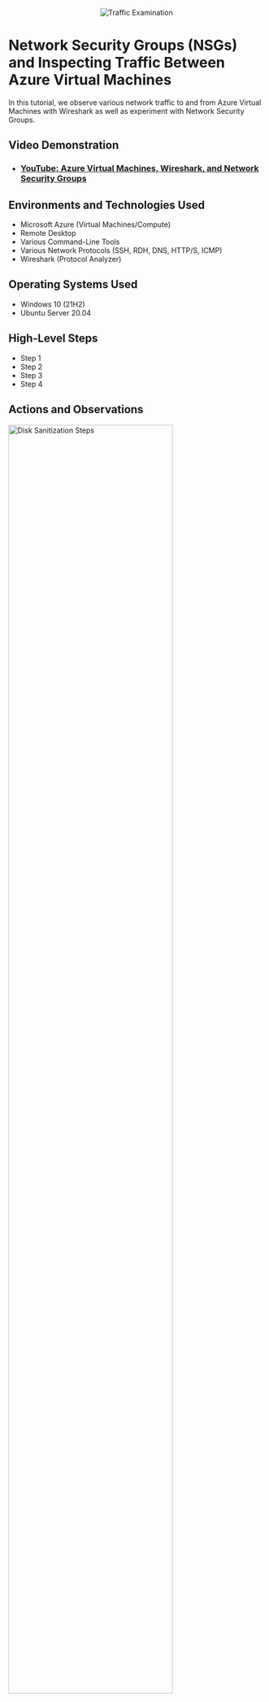 <p align="center">
<img src="https://i.imgur.com/Ua7udoS.png" alt="Traffic Examination"/>
</p>

<h1>Network Security Groups (NSGs) and Inspecting Traffic Between Azure Virtual Machines</h1>
In this tutorial, we observe various network traffic to and from Azure Virtual Machines with Wireshark as well as experiment with Network Security Groups. <br />


<h2>Video Demonstration</h2>

- ### [YouTube: Azure Virtual Machines, Wireshark, and Network Security Groups](https://www.youtube.com)

<h2>Environments and Technologies Used</h2>

- Microsoft Azure (Virtual Machines/Compute)
- Remote Desktop
- Various Command-Line Tools
- Various Network Protocols (SSH, RDH, DNS, HTTP/S, ICMP)
- Wireshark (Protocol Analyzer)

<h2>Operating Systems Used </h2>

- Windows 10 (21H2)
- Ubuntu Server 20.04

<h2>High-Level Steps</h2>

- Step 1
- Step 2
- Step 3
- Step 4

<h2>Actions and Observations</h2>

<p>
<img src="https://i.imgur.com/DJmEXEB.png" height="80%" width="80%" alt="Disk Sanitization Steps"/>
</p>
<p>
Section 1: ICMP Traffic

Connect to the Windows 10 VM using Remote Desktop.

Install Wireshark on the Windows 10 VM

Filter Wireshark for ICMP traffic

Ping the Ubuntu VM from the Windows 10 VM and observe the ping requests and replies in Wireshark

Ping a public website (e.g., www.google.com) from the Windows 10 VM and observe the traffic in Wireshark

Initiate a perpetual/non-stop ping from the Windows 10 VM to the Ubuntu VM

Disable incoming (inbound) ICMP traffic in the Network Security Group of the Ubuntu VM

Observe the ICMP traffic in Wireshark and the command line Ping activity from the Windows 10 VM

Re-enable ICMP traffic for the Network Security Group of the Ubuntu VM

Observe the ICMP traffic in Wireshark and the command line Ping activity (should start working)

Stop the ping activity</p>

<br />

<p>
<img src="https://i.imgur.com/DJmEXEB.png" height="80%" width="80%" alt="Disk Sanitization Steps"/>
</p>
<p>
Section 2: SSH Traffic

Filter Wireshark for SSH traffic
SSH into the Ubuntu VM from the Windows 10 VM using the private IP address

Type commands into the SSH connection and observe SSH traffic in Wireshark

Exit the SSH connection</p>
<br />

<p>
<img src="https://i.imgur.com/DJmEXEB.png" height="80%" width="80%" alt="Disk Sanitization Steps"/>
</p>
<p>
Section 3: DHCP and DNS Traffic

Filter Wireshark for DHCP traffic

Attempt to renew the Windows 10 VM's IP address using the command line (ipconfig /renew)

Observe the DHCP traffic in Wireshark

Filter Wireshark for DNS traffic

Use nslookup within the Windows 10 VM's command line to obtain IP addresses for google.com and disney.com

Observe the DNS traffic in Wireshark</p>
<br />
